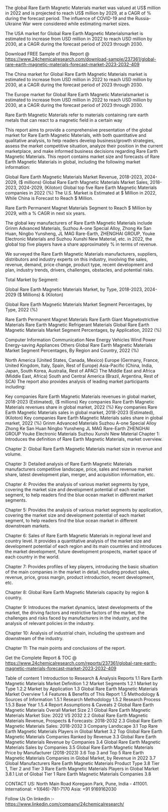 The global Rare Earth Magnetic Materials market was valued at US$ million in 2022 and is projected to reach US$ million by 2029, at a CAGR of % during the forecast period. The influence of COVID-19 and the Russia-Ukraine War were considered while estimating market sizes.

The USA market for Global Rare Earth Magnetic Materialsmarket is estimated to increase from USD million in 2022 to reach USD million by 2030, at a CAGR during the forecast period of 2023 through 2030.

Download FREE Sample of this Report @ https://www.24chemicalresearch.com/download-sample/237361/global-rare-earth-magnetic-materials-forecast-market-2023-2032-409

The China market for Global Rare Earth Magnetic Materials market is estimated to increase from USD million in 2022 to reach USD million by 2030, at a CAGR during the forecast period of 2023 through 2030.

The Europe market for Global Rare Earth Magnetic Materialsmarket is estimated to increase from USD million in 2022 to reach USD million by 2030, at a CAGR during the forecast period of 2023 through 2030.

Rare Earth Magnetic Materials refer to materials containing rare earth metals that can react to a magnetic field in a certain way

This report aims to provide a comprehensive presentation of the global market for Rare Earth Magnetic Materials, with both quantitative and qualitative analysis, to help readers develop business/growth strategies, assess the market competitive situation, analyze their position in the current marketplace, and make informed business decisions regarding Rare Earth Magnetic Materials. This report contains market size and forecasts of Rare Earth Magnetic Materials in global, including the following market information:

Global Rare Earth Magnetic Materials Market Revenue, 2018-2023, 2024-2029, ($ millions)
Global Rare Earth Magnetic Materials Market Sales, 2018-2023, 2024-2029, (Kiloton)
Global top five Rare Earth Magnetic Materials companies in 2022 (%)
The U.S. Market is Estimated at $ Million in 2022, While China is Forecast to Reach $ Million.

Rare Earth Permanent Magnet Materials Segment to Reach $ Million by 2029, with a % CAGR in next six years.

The global key manufacturers of Rare Earth Magnetic Materials include Grinm Advanced Materials, Suzhou A-one Special Alloy, Zhong Ke San Huan, Ningbo Yunsheng, JL MAG Rare-Earth, ZHENGHAI GROUP, Youke Electronic Materials and Suzhou Xunshi New Material, etc. in 2022, the global top five players have a share approximately % in terms of revenue.

We surveyed the Rare Earth Magnetic Materials manufacturers, suppliers, distributors and industry experts on this industry, involving the sales, revenue, demand, price change, product type, recent development and plan, industry trends, drivers, challenges, obstacles, and potential risks.

Total Market by Segment:

Global Rare Earth Magnetic Materials Market, by Type, 2018-2023, 2024-2029 ($ Millions) & (Kiloton)

Global Rare Earth Magnetic Materials Market Segment Percentages, by Type, 2022 (%)

Rare Earth Permanent Magnet Materials
Rare Earth Giant Magnetostrictive Materials
Rare Earth Magnetic Refrigerant Materials
Global Rare Earth Magnetic Materials Market Segment Percentages, by Application, 2022 (%)

Computer
Information Communication
New Energy Vehicles
Wind Power
Energy-saving Appliances
Others
Global Rare Earth Magnetic Materials Market Segment Percentages, By Region and Country, 2022 (%)

North America (United States, Canada, Mexico)
Europe (Germany, France, United Kingdom, Italy, Spain, Rest of Europe)
Asia-Pacific (China, India, Japan, South Korea, Australia, Rest of APAC)
The Middle East and Africa (Middle East, Africa)
South and Central America (Brazil, Argentina, Rest of SCA)
The report also provides analysis of leading market participants including:

Key companies Rare Earth Magnetic Materials revenues in global market, 2018-2023 (Estimated), ($ millions)
Key companies Rare Earth Magnetic Materials revenues share in global market, 2022 (%)
Key companies Rare Earth Magnetic Materials sales in global market, 2018-2023 (Estimated), (Kiloton)
Key companies Rare Earth Magnetic Materials sales share in global market, 2022 (%)
Grinm Advanced Materials
Suzhou A-one Special Alloy
Zhong Ke San Huan
Ningbo Yunsheng
JL MAG Rare-Earth
ZHENGHAI GROUP
Youke Electronic Materials
Suzhou Xunshi New Material
Chapter 1: Introduces the definition of Rare Earth Magnetic Materials, market overview.

Chapter 2: Global Rare Earth Magnetic Materials market size in revenue and volume.

Chapter 3: Detailed analysis of Rare Earth Magnetic Materials manufacturers competitive landscape, price, sales and revenue market share, latest development plan, merger, and acquisition information, etc.

Chapter 4: Provides the analysis of various market segments by type, covering the market size and development potential of each market segment, to help readers find the blue ocean market in different market segments.

Chapter 5: Provides the analysis of various market segments by application, covering the market size and development potential of each market segment, to help readers find the blue ocean market in different downstream markets.

Chapter 6: Sales of Rare Earth Magnetic Materials in regional level and country level. It provides a quantitative analysis of the market size and development potential of each region and its main countries and introduces the market development, future development prospects, market space of each country in the world.

Chapter 7: Provides profiles of key players, introducing the basic situation of the main companies in the market in detail, including product sales, revenue, price, gross margin, product introduction, recent development, etc.

Chapter 8: Global Rare Earth Magnetic Materials capacity by region & country.

Chapter 9: Introduces the market dynamics, latest developments of the market, the driving factors and restrictive factors of the market, the challenges and risks faced by manufacturers in the industry, and the analysis of relevant policies in the industry.

Chapter 10: Analysis of industrial chain, including the upstream and downstream of the industry.

Chapter 11: The main points and conclusions of the report.

Get the Complete Report & TOC @ https://www.24chemicalresearch.com/reports/237361/global-rare-earth-magnetic-materials-forecast-market-2023-2032-409

Table of content
1 Introduction to Research & Analysis Reports
1.1 Rare Earth Magnetic Materials Market Definition
1.2 Market Segments
1.2.1 Market by Type
1.2.2 Market by Application
1.3 Global Rare Earth Magnetic Materials Market Overview
1.4 Features & Benefits of This Report
1.5 Methodology & Sources of Information
1.5.1 Research Methodology
1.5.2 Research Process
1.5.3 Base Year
1.5.4 Report Assumptions & Caveats
2 Global Rare Earth Magnetic Materials Overall Market Size
2.1 Global Rare Earth Magnetic Materials Market Size: 2022 VS 2032
2.2 Global Rare Earth Magnetic Materials Revenue, Prospects & Forecasts: 2018-2032
2.3 Global Rare Earth Magnetic Materials Sales: 2018-2032
3 Company Landscape
3.1 Top Rare Earth Magnetic Materials Players in Global Market
3.2 Top Global Rare Earth Magnetic Materials Companies Ranked by Revenue
3.3 Global Rare Earth Magnetic Materials Revenue by Companies
3.4 Global Rare Earth Magnetic Materials Sales by Companies
3.5 Global Rare Earth Magnetic Materials Price by Manufacturer (2018-2023)
3.6 Top 3 and Top 5 Rare Earth Magnetic Materials Companies in Global Market, by Revenue in 2022
3.7 Global Manufacturers Rare Earth Magnetic Materials Product Type
3.8 Tier 1, Tier 2 and Tier 3 Rare Earth Magnetic Materials Players in Global Market
3.8.1 List of Global Tier 1 Rare Earth Magnetic Materials Companies
3.8

CONTACT US:
North Main Road Koregaon Park, Pune, India - 411001.
International: +1(646)-781-7170
Asia: +91 9169162030

Follow Us On linkedin :- https://www.linkedin.com/company/24chemicalresearch/
